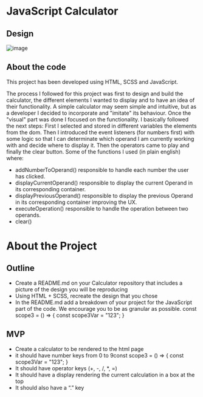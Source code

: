 
# JavaScript Calculator

## Design
![image](https://user-images.githubusercontent.com/26740359/184817141-9e7ab67a-51b3-4253-8171-80c8e225e65e.png)

## About the code
This project has been developed using HTML, SCSS and JavaScript. 

The process I followed for this project was first to design and build the calculator, the different elements I wanted to display and to have an idea of their functionality. A simple calculator may seem simple and intuitive, but as a developer I decided to incorporate and "imitate" its behaviour. Once the "visual" part was done I focused on the functionality. 
I basically followed the next steps:
First I selected and stored in different variables the elements from the dom. Then I introduced the event listeners (for numbers first) with some logic so that I can determinate which operand I am currently working with and decide where to display it. Then the operators came to play and finally the clear button. Some of the functions I used (in plain english) where:
- addNumberToOperand() responsible to handle each number the user has clicked.
- displayCurrentOperand() responsible to display the current Operand in its corresponding container.
- displayPreviousOperand() responsible to display the previous Operand in its corresponding container improving the UX.
- executeOperation() responsible to handle the operation between two operands.
- clear()

# About the Project
## Outline
- Create a README.md on your Calculator repository that includes a picture of the design you will be reproducing
- Using HTML + SCSS, recreate the design that you chose
- In the README.md add a breakdown of your project for the JavaScript part of the code. We encourage you to be as granular as possible. const scope3 = () => { const scope3Var = "123"; }
## MVP
- Create a calculator to be rendered to the html page
- it should have number keys from 0 to 9const scope3 = () => { const scope3Var = "123"; }
- It should have operator keys (+, -, /, *, =)
- It should have a display rendering the current calculation in a box at the top
- It should also have a “.” key
